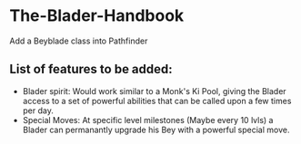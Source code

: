 # The-Blader-Handbook
Add a Beyblade class into Pathfinder

## List of features to be added:
- Blader spirit: Would work similar to a Monk's Ki Pool, giving the Blader access to a set of powerful abilities that can be called upon a few times per day.
- Special Moves: At specific level milestones (Maybe every 10 lvls) a Blader can permanantly upgrade his Bey with a powerful special move.
